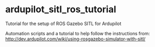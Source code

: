 # ardupilot_sitl_ros_tutorial
Tutorial for the setup of ROS Gazebo SITL for Ardupilot

Automation scripts and a tutorial to help follow the instructions from:
http://dev.ardupilot.com/wiki/using-rosgazebo-simulator-with-sitl/
